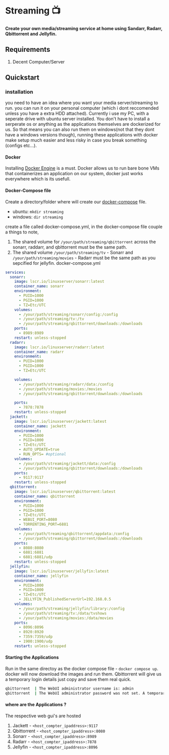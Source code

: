 # Streaming 📺
#### Create your own media/streaming service at home using Sandarr, Radarr, Qbittorrent and Jellyfin. 

## Requirements
1. Decent Computer/Server

## Quickstart
### installation
you need to have an idea where you want your media server/streaming to run. you can run it on your personal computer (which i dont reccomended unless you have a extra HDD attached). Currently i use my PC, with a seperate drive with ubuntu server installed. You don't have to install a serperate os or anything as the applications themselves are dockerized for us. So that means you can also run them on windows(not that they dont have a windows versions though), running these applications with docker make setup much easier and less risky in case you break something (configs etc...).  

#### Docker 
Installing [Docker Engine](https://docs.docker.com/engine/install/) is a must. Docker allows us to run bare bone VMs that containerizes an application on our system, docker just works everywhere which is its usefull.

#### Docker-Compose file
Create a directory/folder where will create our [docker-compose](https://docs.docker.com/compose/) file.

- ubuntu: `mkdir streaming`
- windows: `dir streaming`

create a file called docker-compose.yml, in the docker-compose file couple a things to note,
1. The shared volume for `/your/path/streaming/qbittorrent`  across the sonarr, raddarr, and qbittorrent must be the same path.
2. The shared volume `/your/path/streaming/tv` - Sonarr and `/your/path/streaming/movies` - Radarr must be the same path as you sepcified for jellyfin.
docker-compose.yml
```yml
services:
  sonarr:
    image: lscr.io/linuxserver/sonarr:latest
    container_name: sonarr
    environment:
      - PUID=1000
      - PGID=1000
      - TZ=Etc/UTC
    volumes:
      - /your/path/streaming/sonarr/config:/config
      - /your/path/streaming/tv:/tv 
      - /your/path/streaming/qbittorrent/downloads:/downloads 
    ports:
      - 8989:8989
    restart: unless-stopped
  radarr:
    image: lscr.io/linuxserver/radarr:latest
    container_name: radarr
    environment:
      - PUID=1000
      - PGID=1000
      - TZ=Etc/UTC

    volumes:
      - /your/path/streaming/radarr/data:/config
      - /your/path/streaming/movies:/movies 
      - /your/path/streaming/qbittorrent/downloads:/downloads 

    ports:
      - 7878:7878
    restart: unless-stopped
  jackett:
    image: lscr.io/linuxserver/jackett:latest
    container_name: jackett
    environment:
      - PUID=1000
      - PGID=1000
      - TZ=Etc/UTC
      - AUTO_UPDATE=true
      - RUN_OPTS= #optional
    volumes:
      - /your/path/streaming/jackett/data:/config
      - /your/path/streaming/qbittorrent/downloads:/downloads
    ports:
      - 9117:9117
    restart: unless-stopped
  qbittorrent:
    image: lscr.io/linuxserver/qbittorrent:latest
    container_name: qbittorrent
    environment:
      - PUID=1000
      - PGID=1000
      - TZ=Etc/UTC
      - WEBUI_PORT=8080
      - TORRENTING_PORT=6881
    volumes:
      - /your/path/treaming/qbittorrent/appdata:/config
      - /your/path/streaming/qbittorrent/downloads:/downloads
    ports:
      - 8080:8080
      - 6881:6881
      - 6881:6881/udp
    restart: unless-stopped
  jellyfin:
    image: lscr.io/linuxserver/jellyfin:latest
    container_name: jellyfin
    environment:
      - PUID=1000
      - PGID=1000
      - TZ=Etc/UTC
      - JELLYFIN_PublishedServerUrl=192.168.0.5 
    volumes:
      - /your/path/streaming/jellyfin/library:/config
      - /your/path/streaming/tv:/data/tvshows
      - /your/path/streaming/movies:/data/movies
    ports:
      - 8096:8096
      - 8920:8920
      - 7359:7359/udp
      - 1900:1900/udp 
    restart: unless-stopped
```
#### Starting the Applications
Run in the same directoy as the docker compose file - `docker compose up`. docker will now download the images and run them.
Qbittorrent will give us a temporary login details just copy and save them real quick.
```sh
qbittorrent  | The WebUI administrator username is: admin
qbittorrent  | The WebUI administrator password was not set. A temporary password is provided for this session: UKH7QLHF8
```

#### where are the Applications ? 
The respective web gui's are hosted
1. Jackett - `<host_compter_ipaddress>:9117`
2. Qbittorrent - `<host_compter_ipaddress>:8080`
3. Sonarr - `<host_compter_ipaddress>:8989`
4. Radarr -  `<host_compter_ipaddress>:7878`
5. Jellyfin - `<host_compter_ipaddress>:8096`





